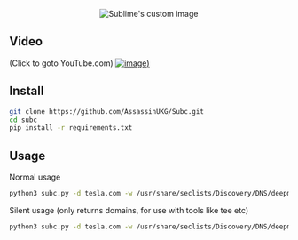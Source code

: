 <p align="center">
  <img src="https://user-images.githubusercontent.com/5285547/215763561-de33d4f6-3149-463a-8143-62137938902a.png" alt="Sublime's custom image"/>
</p>

## Video 
(Click to goto YouTube.com)
[![image](https://user-images.githubusercontent.com/5285547/215758367-043c6e69-8adb-4051-85a7-9c2ceb876d93.png))](https://www.youtube.com/watch?v=6bdE_BOxPbM)

## Install

```sh
git clone https://github.com/AssassinUKG/Subc.git
cd subc
pip install -r requirements.txt
```

## Usage

Normal usage
```sh
python3 subc.py -d tesla.com -w /usr/share/seclists/Discovery/DNS/deepmagic.com-prefixes-top50000.txt -o results.txt
```

Silent usage (only returns domains, for use with tools like tee etc)
```sh
python3 subc.py -d tesla.com -w /usr/share/seclists/Discovery/DNS/deepmagic.com-prefixes-top50000.txt -o results.txt -s
```
